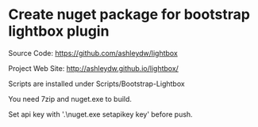 # Create nuget package for bootstrap lightbox plugin

Source Code: https://github.com/ashleydw/lightbox

Project Web Site: http://ashleydw.github.io/lightbox/

Scripts are installed under Scripts/Bootstrap-Lightbox

You need 7zip and nuget.exe to build.

Set api key with '.\nuget.exe setapikey key' before push.